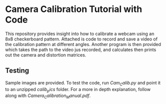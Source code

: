 # Camera Calibration Tutorial with Code

This repository provides insight into how to calibrate a webcam using an 8x8 checkerboard pattern. Attached is code to record and save a video of the calibration pattern at different angles. Another program is then provided which takes the path to the video jus recorded, and calculates then prints out the camera and distortion matrices.

## Testing

Sample images are provided. To test the code, run $Cam_Calib.py$ and point it to an unzipped $calib_pics$ folder. For a more in depth explanation, follow along with $Camera_Calibration_Manual.pdf$. 
